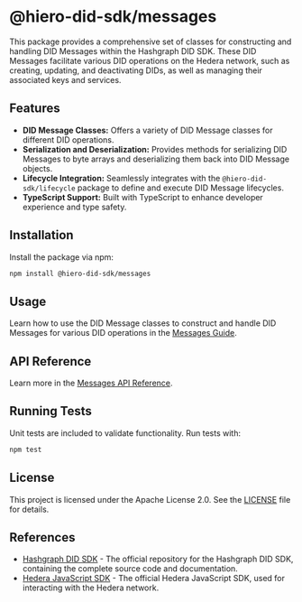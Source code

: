 # @hiero-did-sdk/messages

This package provides a comprehensive set of classes for constructing and handling DID Messages within the Hashgraph DID SDK. These DID Messages facilitate various DID operations on the Hedera network, such as creating, updating, and deactivating DIDs, as well as managing their associated keys and services.

## Features

- **DID Message Classes:** Offers a variety of DID Message classes for different DID operations.
- **Serialization and Deserialization:** Provides methods for serializing DID Messages to byte arrays and deserializing them back into DID Message objects.
- **Lifecycle Integration:** Seamlessly integrates with the `@hiero-did-sdk/lifecycle` package to define and execute DID Message lifecycles.
- **TypeScript Support:** Built with TypeScript to enhance developer experience and type safety.

## Installation

Install the package via npm:

```bash
npm install @hiero-did-sdk/messages
```

## Usage

Learn how to use the DID Message classes to construct and handle DID Messages for various DID operations in the [Messages Guide](https://github.com/DSRCorporation/hiero-did-sdk-js/documentation/0.0.2-alpha/04-implementation/components/messages-guide.html).

## API Reference

Learn more in the [Messages API Reference](https://github.com/DSRCorporation/hiero-did-sdk-js/documentation/0.0.2-alpha/04-implementation/components/messages-api.html).

## Running Tests

Unit tests are included to validate functionality. Run tests with:

```bash
npm test
```

## License

This project is licensed under the Apache License 2.0. See the [LICENSE](LICENSE) file for details.

## References

- [Hashgraph DID SDK](https://github.com/DSRCorporation/hiero-did-sdk-js) - The official repository for the Hashgraph DID SDK, containing the complete source code and documentation.
- [Hedera JavaScript SDK](https://github.com/hashgraph/hedera-sdk-js) - The official Hedera JavaScript SDK, used for interacting with the Hedera network.
